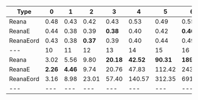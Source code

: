 | Type | 0 | 1 | 2 | 3 | 4 | 5 | 6 | 7 | 8 | 9 |
|---|---|---|---|---|---|---|---|---|---|---|
| Reana | 0.48 | 0.43 | 0.42 | 0.43 | 0.53 | 0.49 | 0.55 | 0.62 | 0.83 | 1.24 |
| ReanaE | 0.44 | 0.38 | 0.39 | **0.38** | 0.40 | 0.42 | **0.46** | **0.56** | **0.78** | 1.21 |
| ReanaEord | 0.43 | 0.38 | **0.37** | 0.39 | 0.40 | 0.44 | 0.49 | 0.63 | 0.89 | 1.50 |
| --- | 10 | 11 | 12 | 13 | 14 | 15 | 16 | 17 | --- | --- |
| Reana | 3.02 | 5.56 | 9.80 | **20.18** | **42.52** | **90.31** | **189.06** | **406.35** | -- | -- |
| ReanaE | **2.26** | **4.46** | 9.74 | 20.76 | 47.83 | 112.42 | 243.52 | 530.43 | -- | -- |
| ReanaEord | 3.16 | 8.98 | 23.01 | 57.40 | 140.57 | 312.35 | 691.13 | 1490.64 | -- | -- |
|---|---|---|---|---|---|---|---|---|---|---|
